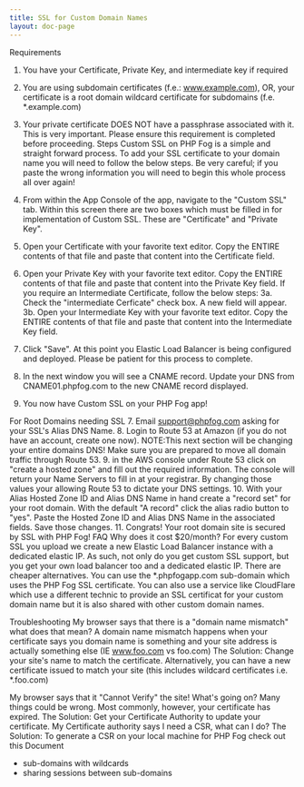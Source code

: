 ```yaml
---
title: SSL for Custom Domain Names
layout: doc-page
---
```


Requirements
1. You have your Certificate, Private Key, and intermediate key if required
2. You are using subdomain certificates (f.e.: www.example.com), OR, your certificate is a root domain wildcard certificate for subdomains (f.e. *.example.com)
3. Your private certificate DOES NOT have a passphrase associated with it. This is very important. Please ensure this requirement is completed before proceeding.
Steps
Custom SSL on PHP Fog is a simple and straight forward process. To add your SSL certificate to your domain name you will need to follow the below steps. Be very careful; if you paste the wrong information you will need to begin this whole process all over again!

1. From within the App Console of the app, navigate to the "Custom SSL" tab. Within this screen there are two boxes which must be filled in for implementation of Custom SSL. These are "Certificate" and "Private Key".
2. Open your Certificate with your favorite text editor. Copy the ENTIRE contents of that file and paste that content into the Certificate field.
3. Open your Private Key with your favorite text editor. Copy the ENTIRE contents of that file and paste that content into the Private Key field.
If you require an Intermediate Certificate, follow the below steps:
3a. Check the "intermediate Cerficate" check box. A new field will appear.
3b. Open your Intermediate Key with your favorite text editor. Copy the ENTIRE contents of that file and paste that content into the Intermediate Key field.
4. Click "Save". At this point you Elastic Load Balancer is being configured and deployed. Please be patient for this process to complete.
5. In the next window you will see a CNAME record. Update your DNS from CNAME01.phpfog.com to the new CNAME record displayed.
6. You now have Custom SSL on your PHP Fog app!

For Root Domains needing SSL
7. Email support@phpfog.com asking for your SSL's Alias DNS Name.
8. Login to Route 53 at Amazon (if you do not have an account, create one now).
NOTE:This next section will be changing your entire domains DNS! Make sure you are prepared to move all domain traffic through Route 53.
9. in the AWS console under Route 53 click on "create a hosted zone" and fill out the required information. The console will return your Name Servers to fill in at your registrar. By changing those values your allowing Route 53 to dictate your DNS settings.
10. With your Alias Hosted Zone ID and Alias DNS Name in hand create a "record set" for your root domain. With the default "A record" click the alias radio button to "yes". Paste the Hosted Zone ID and Alias DNS Name in the associated fields. Save those changes.
11. Congrats! Your root domain site is secured by SSL with PHP Fog!
FAQ
Why does it cost $20/month?
For every custom SSL you upload we create a new Elastic Load Balancer instance with a dedicated elastic IP. As such, not only do you get custom SSL support, but you get your own load balancer too and a dedicated elastic IP. There are cheaper alternatives. You can use the *.phpfogapp.com sub-domain which uses the PHP Fog SSL certificate. You can also use a service like CloudFlare which use a different technic to provide an SSL certificat for your custom domain name but it is also shared with other custom domain names.

Troubleshooting
My browser says that there is a "domain name mismatch" what does that mean?
A domain name mismatch happens when your certificate says you domain name is something and your site address is actually something else (IE www.foo.com vs foo.com)
The Solution: Change your site's name to match the certificate. Alternatively, you can have a new certificate issued to match your site (this includes wildcard certificates i.e. *.foo.com)

My browser says that it "Cannot Verify" the site! What's going on?
Many things could be wrong. Most commonly, however, your certificate has expired.
The Solution: Get your Certificate Authority to update your certificate.
My Certificate authority says I need a CSR, what can I do?
The Solution: To generate a CSR on your local machine for PHP Fog check out this Document

* sub-domains with wildcards
* sharing sessions between sub-domains
